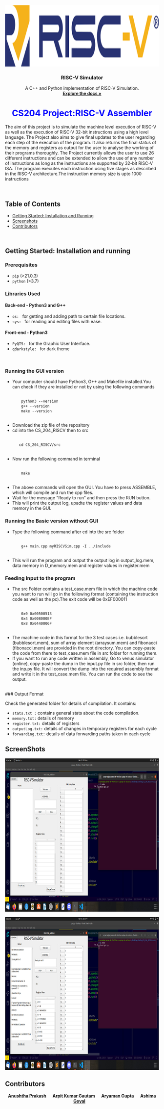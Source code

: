 <!DOCTYPE html>
<html lang="en">
<head>
    <meta charset="UTF-8">
    <meta http-equiv="X-UA-Compatible" content="IE=edge">
    <meta name="viewport" content="width=device-width, initial-scale=1.0">
</head>
<body>
    <br />
<p align="center">
    <img src="pics/logo.png" alt="Logo" width="580" height="200">

  <h3 align="center">RISC-V Simulator</h3>

  <p align="center">
    A C++ and Python implementation of RISC-V Simulation.
    <br />
    <a href="https://github.com/anushthaPrakash/CS_204_RISCV/tree/main/src"><strong>Explore the docs »</strong></a>
    
  </p>
</p>
    <h1  style="color:blue;text-align:center" ><strong>CS204 Project:RISC-V Assembler</strong></h1>
    <p>The aim of this project is to simulate the machine level execution of RISC-V as well as the execution of RISC-V 32-bit instructions using a high level language. The Project also aims to give final updates to the user regarding each step of the execution of the program. It also returns the final status of the memory and registers as output for the user to analyse the working of their programs thoroughly. The Project currently allows the user to use 26 different instructions and can be extended to allow the use of any number of instructions as long as the instructions are supported by 32-bit RISC-V ISA. The program executes each instruction using five stages as described in the RISC-V architecture.The instruction memory size is upto 1000 instructions</p>
    <br/>
    <h2>Table of Contents</h2>
<ul>
  <li><a href="#getting-started">Getting Started: Installation and Running</a></li>
  <li><a href="#screenshoots">Screenshots</a></li>
  <li><a href="#contributors">Contributors</a></li>
</ul>
<br>
<h2 id="getting-started">Getting Started: Installation and running</h2>

### Prerequisites
- `pip` (>21.0.3)
- `python` (>3.7)

### Libraries Used

#### Back-end - Python3 and G++
- `os: ` for getting and adding path to certain file locations.
- `sys: ` for reading and editing files with ease.
#### Front-end - Python3
- `PyQT5: ` for the Graphic User Interface.
- `qdarkstyle: ` for dark theme

<br>
<h3>Running the GUI version</h3>
<ul>
  <li>Your computer should have Python3, G++ and Makefile installed.You can check if they are installed or not by using the following commands</li>
  <pre><code>
    python3 --version
    g++ --version 
    make --version
 </code></pre>
  <li>Download the zip file of the repository</li>
  <li>cd into the CS_204_RISCV then to src</li>
  <pre><code>
   cd CS_204_RISCV/src
 </code></pre>
  <li>Now run the following command in terminal </li>
  <pre><code>
    make
  </code></pre>
</ul>
<ul>
  <li>The above commands will open the GUI. You have to press ASSEMBLE, which will compile and run the cpp files. </li>
  <li>Wait for the message "Ready to run" and then press the RUN button. </li>
  <li>This will print the output log, upadte the register values and data memory in the GUI.</li>
</ul>
<h3>Running the Basic version without GUI</h3>
<ul>
  <li>Type the following command after cd into the src folder</li>
  <pre><code>
    g++ main.cpp myRISCVSim.cpp -I ../include
  </code></pre>
  <li>This will run the program and output the output log in output_log.mem, data memory in D_memory.mem and register values in register.mem</li>
</ul>
<h3>Feeding Input to the program</h3>
<ul>
  <li>The src Folder contains a test_case.mem file in which the machine code you want to run will go in the following format (containing the instruction code as well as the pc).The exit code will be 0xEF000011 </li>
  <pre><code>
    0x0 0x00500513
    0x4 0x008000EF
    0x8 0x0440006F
  </code></pre>
  <li>The machine code in this format for the 3 test cases i.e. bubblesort (bubblesort.mem), sum of array element (arraysum.mem) and fibonacci (fibonacci.mem) are provided in the root directory. You can copy-paste the code from there to test_case.mem file in src folder for running them.</li>
  <li>If you want to run any code written in assembly, Go to venus simulator (online), copy-paste the dump in the input.py file in src folder, then run the inp.py file. It will convert the dump into the required assembly format and write it in the test_case.mem file. You can run the code to see the output.</li>
</ul>
<br>
### Output Format

Check the generated folder for details of compilation. It contains:

- `stats.txt :` contains general stats about the code compilation.
- `memory.txt:` details of memory
- `register.txt:` details of registers
- `outputLog.txt:` details of changes in temporary registers for each cycle
- `forwarding.txt:` details of data forwarding paths taken in each cycle

## ScreenShots

<p align="center">
  <img src="pics/1.jpeg" alt="Logo" width="1080" height="500">
</p>
<p align="center">
  <img src="pics/2.jpeg" alt="Logo" width="1080" height="500">
</p>

## Contributors

<div align="center">
  <strong>
    <a href="https://github.com/anushthaPrakash">Anushtha Prakash</a> &emsp;
    <a href="https://github.com/ARinger22">Arpit Kumar Gautam</a> &emsp;
    <a href="https://github.com/AGlade7">Aryaman Gupta</a> &emsp;
    <a href="https://github.com/ashima-09">Ashima Goyal</a> &emsp;
  </strong>
</div>

</body>
</html>

